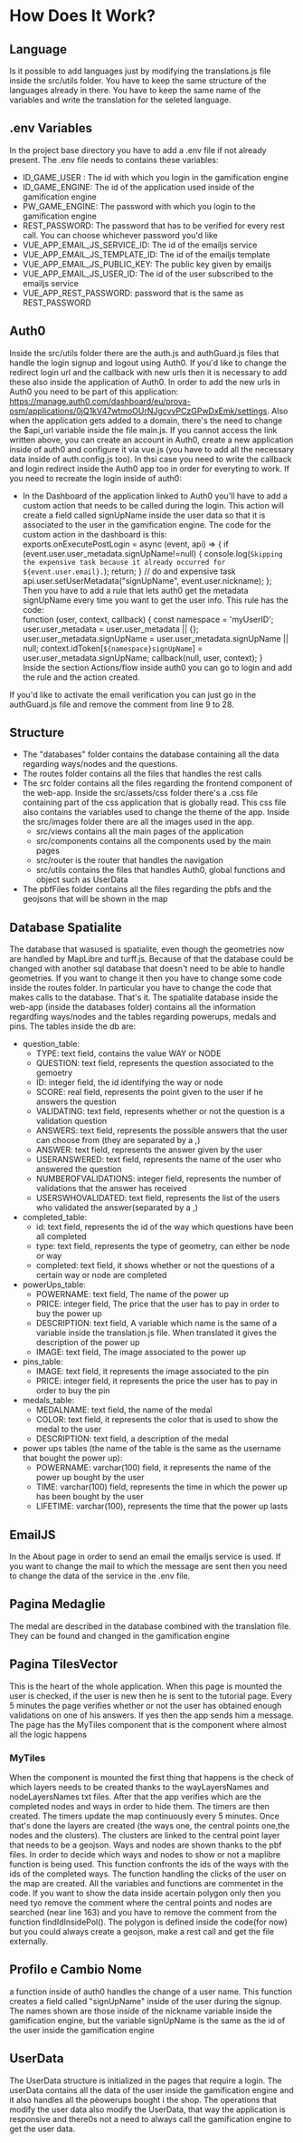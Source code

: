 # How Does It Work?

## Language
Is it possible to add languages just by modifying the translations.js file inside the src/utils folder. You have to keep the same structure of the languages already in there. You have to keep the same name of the variables and write the translation for the seleted language.

## .env Variables
In the project base directory you have to add a .env file if not already present. The .env file needs to contains these variables:
- ID_GAME_USER : The id with which you login in the gamification engine
- ID_GAME_ENGINE: The id of the application used inside of the gamification engine
- PW_GAME_ENGINE: The password with which you login to the gamification engine
- REST_PASSWORD: The password that has to be verified for every rest call. You can choose whichever password you'd like
- VUE_APP_EMAIL_JS_SERVICE_ID: The id of the emailjs service
- VUE_APP_EMAIL_JS_TEMPLATE_ID: The id of the emailjs template
- VUE_APP_EMAIL_JS_PUBLIC_KEY: The public key given by emailjs
- VUE_APP_EMAIL_JS_USER_ID: The id of the user subscribed to the emailjs service
- VUE_APP_REST_PASSWORD: password that is the same as REST_PASSWORD


## Auth0
Inside the src/utils folder there are the auth.js and authGuard.js files that handle the login signup and logout using Auth0. If you'd like to change the redirect login url and the callback with new urls then it is necessary to add these also inside the application of Auth0. In order to add the new urls in Auth0 you need to be part of this application: https://manage.auth0.com/dashboard/eu/prova-osm/applications/0jQ1kV47wtmoOUrNJgcvvPCzGPwDxEmk/settings.
Also when the application gets added to a domain, there's the need to change the $api_url variable inside the file main.js.
If you cannot access the link written above, you can create an account in Auth0, create a new application inside of auth0 and configure it via vue.js (you have to add all the necessary data inside of auth.config.js too). In thsi case you need to write the callback and login redirect inside the Auth0 app too in order for everyting to work.
If you need to recreate the login inside of auth0:

- In the Dashboard of the application linked to Auth0 you'll have to add a custom action that needs to be called during the login. This action will create a field called signUpName inside the user data so that it is associated to the user in the gamification engine. The code for the custom action in the dashboard is this:</br>
exports.onExecutePostLogin = async (event, api) => {
  if (event.user.user_metadata.signUpName!=null) {
    console.log(`Skipping the expensive task because it already occurred for ${event.user.email}.`);
    return;
  }
  // do and expensive task
  api.user.setUserMetadata("signUpName", event.user.nickname);
};</br>
Then you have to add a rule that lets auth0 get the metadata signUpName every time you want to get the user info. This rule has the code:</br>
function (user, context, callback) {
  const namespace = 'myUserID';
  user.user_metadata = user.user_metadata || {};
  user.user_metadata.signUpName = user.user_metadata.signUpName || null;
  context.idToken[`${namespace}signUpName`] = user.user_metadata.signUpName;
  callback(null, user, context);
}</br>
Inside the section Actions/flow inside auth0 you can go to login and add the rule and the action created.

If you'd like to activate the email verification you can just go in the authGuard.js file and remove the comment from line 9 to 28. 

## Structure
- The "databases" folder contains the database containing all the data regarding ways/nodes and the questions.
- The routes folder contains all the files that handles the rest calls
- The src folder contains all the files regarding the frontend component of the web-app. Inside the src/assets/css folder there's a .css file containing part of the css application that is globally read. This css file also contains the variables used to change the theme of the app. Inside the src/images folder there are all the images used in the app.
  - src/views contains all the main pages of the application
  - src/components contains all the components used by the main pages
  - src/router is the router that handles the navigation
  - src/utils contains the files that handles Auth0, global functions and object such as UserData
- The pbfFiles folder contains all the files regarding the pbfs and the geojsons that will be shown in the map  

## Database Spatialite
The database that wasused is spatialite, even though the geometries now are handled by MapLibre and turff.js. Because of that the database could be changed with another sql database that doesn't need to be able to handle geometries. If you want to change it then you have to change some code inside the routes folder. In particular you have to change the code that makes calls to the database. That's it.
The spatialite database inside the web-app (inside the databases folder) contains all the information regardfing ways/nodes and the tables regarding powerups, medals and pins. The tables inside the db are:
- question_table:
  - TYPE: text field, contains the value WAY or NODE
  - QUESTION: text field, represents the question associated to the gemoetry
  - ID: integer field, the id identifying the way or node
  - SCORE: real field, represents the point given to the user if he answers the question
  - VALIDATING: text field, represents whether or not the question is a validation question
  - ANSWERS: text field, represents the possible answers that the user can choose from (they are separated by a ,)
  - ANSWER: text field, represents the answer given by the user
  - USERANSWERED: text field, represents the name of the user who answered the question
  - NUMBEROFVALIDATIONS: integer field, represents the number of validations that the answer has received
  - USERSWHOVALIDATED: text field, represents the list of the users who validated the answer(separated by a ,)
- completed_table:
    - id: text field, represents the id of the way which questions have been all completed
    - type: text field, represents the type of geometry, can either be node or way
    - completed: text field, it shows whether or not the questions of a certain way or node are completed
- powerUps_table:
    - POWERNAME: text field, The name of the power up 
    - PRICE: integer field, The price that the user has to pay in order to buy the power up
    - DESCRIPTION: text field, A variable which name is the same of a variable inside the translation.js file. When translated it gives the description of the power up
    - IMAGE: text field, The image associated to the power up
- pins_table:
    - IMAGE: text field, it represents the image associated to the pin
    - PRICE: integer field, it represents the price the user has to pay in order to buy the pin
- medals_table:
    - MEDALNAME: text field, the name of the medal
    - COLOR: text field, it represents the color that is used to show the medal to the user 
    - DESCRIPTION: text field, a description of the medal
- power ups tables (the name of the table is the same as the username that bought the power up):
    - POWERNAME: varchar(100) field, it represents the name of the power up bought by the user
    - TIME: varchar(100) field, represents the time in which the power up has been bought by the user
    - LIFETIME: varchar(100), represents the time that the power up lasts


## EmailJS
In the About page in order to send an email the emailjs service is used. If you want to change the mail to which the message are sent then you need to change the data of the service in the .env file.

## Pagina Medaglie
The medal are described in the database combined with the translation file. They can be found and changed in the gamification engine

## Pagina TilesVector
This is the heart of the whole application. When this page is mounted the user is checked, if the user is new then he is sent to the tutorial page. Every 5 minutes the page verifies whether or not the user has obtained enough validations on one of his answers. If yes then the app sends him a message.
The page has the MyTiles component that is the component where almost all the logic happens

### MyTiles
When the component is mounted the first thing that happens is the check of which layers needs to be created thanks to the wayLayersNames and nodeLayersNames txt files. 
After that the app verifies which are the completed nodes and ways in order to hide them. The timers are then created. The timers update the map continuously every 5 minutes. Once that's done the layers are created (the ways one, the central points one,the nodes and the clusters). The clusters are linked to the central point layer that needs to be a geojson. Ways and nodes are shown thanks to the pbf files. In order to decide which ways and nodes to show or not a maplibre function is being used. This function confronts the ids of the ways with the ids of the completed ways. 
The function handling the clicks of the user on the map are created. All the variables and functions are commentet in the code.
If you want to show the data inside acertain polygon only then you need tyo remove the comment where the central points and nodes are searched (near line 163) and you have to remove the comment from the function findIdInsidePol(). The polygon is defined inside the code(for now) but you could always create a geojson, make a rest call and get the file externally.

## Profilo e Cambio Nome
a function inside of auth0 handles the change of a user name. This function creates a field called "signUpName" inside of the user during the signup. The names shown are those inside of the nickname variable inside the gamification engine, but the variable signUpName is the same as the id of the user inside the gamification engine

## UserData
The UserData structure is initialized in the pages that require a login. The userData contains all the data of the user inside the gamification engine and it also handles all the pèowerups bought i the shop. The operations that modify the user data also modify the UserData, that way the application is responsive and there0s not a need to always call the gamification engine to get the user data. 
